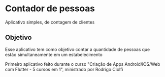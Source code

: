 # Contador de pessoas

Aplicativo simples, de contagem de clientes

## Objetivo

Esse aplicativo tem como objetivo contar a quantidade de pessoas que estão simultaneamente em um estabelecimento

Primeiro aplicativo feito durante o curso "Criação de Apps Android/iOS/Web com Flutter - 5 cursos em 1", ministrado por Rodrigo Ciolfi
